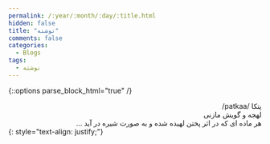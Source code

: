 ```yaml
---
permalink: /:year/:month/:day/:title.html
hidden: false
title: "نوشته"
comments: false
categories:
  - Blogs
tags:
  - نوشته
---
```


{::options parse_block_html="true" /}
<div dir='rtl' align='right'>
پتکا /patkaa/<br>
لهجه و گویش مازنی<br>
هر ماده ای که در اثر پختن لهیده شده و به صورت شیره در آید ...
</div>
{: style="text-align: justify;"}